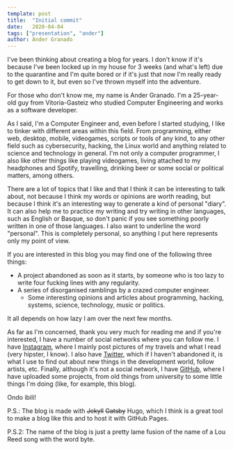 ```yaml
---
template: post
title:  "Initial commit"
date:   2020-04-04
tags: ["presentation", "ander"]
author: Ander Granado
---
```


I've been thinking about creating a blog for years. I don't know if it's because I've been locked up in my house for 3 weeks (and what's left) due to the quarantine and I'm quite bored or if it's just that now I'm really ready to get down to it, but even so I've thrown myself into the adventure.

For those who don't know me, my name is Ander Granado. I'm a 25-year-old guy from Vitoria-Gasteiz who studied Computer Engineering and works as a software developer.

As I said, I'm a Computer Engineer and, even before I started studying, I like to tinker with different areas within this field. From programming, either web, desktop, mobile, videogames, scripts or tools of any kind, to any other field such as cybersecurity, hacking, the Linux world and anything related to science and technology in general. I'm not only a computer programmer, I also like other things like playing videogames, living attached to my headphones and Spotify, travelling, drinking beer or some social or political matters, among others.

There are a lot of topics that I like and that I think it can be interesting to talk about, not because I think my words or opinions are worth reading, but because I think it's an interesting way to generate a kind of personal "diary". It can also help me to practice my writing and try writing in other languages, such as English or Basque, so don't panic if you see something poorly written in one of those languages. I also want to underline the word "personal". This is completely personal, so anything I put here represents only my point of view.

If you are interested in this blog you may find one of the following three things:

  - A project abandoned as soon as it starts, by someone who is too lazy to write four fucking lines with any regularity.
- A series of disorganised ramblings by a crazed computer engineer.
  - Some interesting opinions and articles about programming, hacking, systems, science, technology, music or politics.

It all depends on how lazy I am over the next few months.

As far as I'm concerned, thank you very much for reading me and if you're interested, I have a number of social networks where you can follow me. I have [Instagram][insta], where I mainly post pictures of my travels and what I read (very hipster, I know). I also have [Twitter][twitter], which if I haven't abandoned it, is what I use to find out about new things in the development world, follow artists, etc. Finally, although it's not a social network, I have [GitHub][github], where I have uploaded some projects, from old things from university to some little things I'm doing (like, for example, this blog).

Ondo ibili!

P.S.: The blog is made with ~~Jekyll~~ ~~Gatsby~~ Hugo, which I think is a great tool to make a blog like this and to host it with GitHub Pages.

P.S.2: The name of the blog is just a pretty lame fusion of the name of a Lou Reed song with the word byte.

[insta]:    https://www.instagram.com/andergranado/
[twitter]:  https://twitter.com/AnderGrM
[github]:   https://github.com/ander94lakx